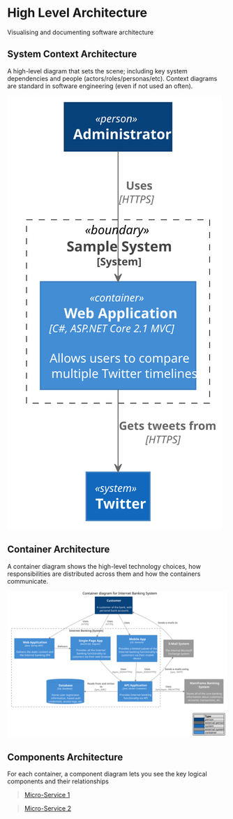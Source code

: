 # High Level Architecture
Visualising and documenting software architecture

## System Context Architecture
A high-level diagram that sets the scene; 
including key system dependencies and people (actors/roles/personas/etc).
Context diagrams are standard in software engineering (even if not used an often).

![](%20svg/system_context.svg)

## Container Architecture
A container diagram shows the high-level technology choices,
how responsibilities are distributed across them and how the containers communicate.

![](%20svg/container.svg)

## Components Architecture
For each container, a component diagram lets you see the key logical components and their relationships

> [Micro-Service 1](micro-service-1/README.md)

> [Micro-Service 2](micro-service-2/README.md)
